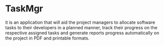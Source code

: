 # TaskMgr
it is an application that will aid the project managers to allocate software tasks to their developers in a planned manner, track their progress on the respective assigned tasks and generate reports progress automatically on the project in PDF and printable formats.
